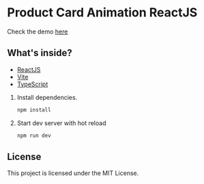 # Product Card Animation ReactJS

Check the demo <ins>[here](https://product-card-animation-reactjs.vercel.app/)</ins>

## What's inside?

- [ReactJS](https://reactjs.org)
- [Vite](https://vitejs.dev)
- [TypeScript](https://www.typescriptlang.org)

1. Install dependencies.

   ```bash
   npm install
   ```

2. Start dev server with hot reload
   ```bash
   npm run dev
   ```

## License

This project is licensed under the MIT License.